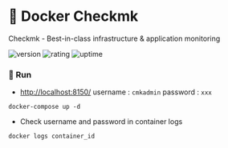 # 🎉 Docker Checkmk

Checkmk - Best-in-class infrastructure &amp; application monitoring

![version](https://img.shields.io/badge/version-1.0-blue)
![rating](https://img.shields.io/badge/rating-★★★★★-yellow)
![uptime](https://img.shields.io/badge/uptime-100%25-brightgreen)

### 🥈 Run

- [http://localhost:8150/](http://localhost:8150/) username : `cmkadmin` password : `xxx`

```shell
docker-compose up -d
```

- Check username and password in container logs

```shell
docker logs container_id
```

